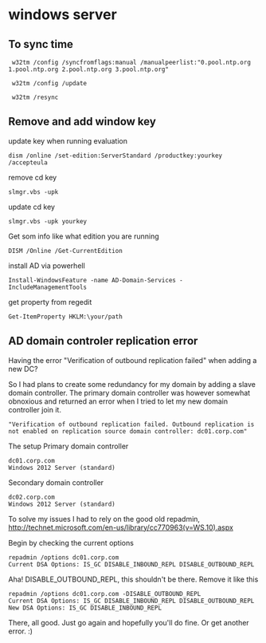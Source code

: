 # windows server

## To sync time 
```
 w32tm /config /syncfromflags:manual /manualpeerlist:"0.pool.ntp.org 1.pool.ntp.org 2.pool.ntp.org 3.pool.ntp.org"
 
 w32tm /config /update
 
 w32tm /resync
 ```
 
## Remove and add window key

update key when running evaluation
```
dism /online /set-edition:ServerStandard /productkey:yourkey /accepteula
```

remove cd key
```
slmgr.vbs -upk
```

update cd key
```
slmgr.vbs -upk yourkey
```

Get som info like what edition you are running
```
DISM /Online /Get-CurrentEdition

```

install AD via powerhell
```
Install-WindowsFeature -name AD-Domain-Services -IncludeManagementTools
```

get property from regedit 
```
Get-ItemProperty HKLM:\your/path
```


## AD domain controler replication error
Having the error "Verification of outbound replication failed" when adding a new DC?

So I had plans to create some redundancy for my domain by adding a slave domain controller. The primary domain controller was however somewhat obnoxious and returned an error when I tried to let my new domain controller join it.

    "Verification of outbound replication failed. Outbound replication is not enabled on replication source domain controller: dc01.corp.com"

The setup
Primary domain controller

    dc01.corp.com
    Windows 2012 Server (standard)

Secondary domain controller

    dc02.corp.com
    Windows 2012 Server (standard)

To solve my issues I had to rely on the good old repadmin, http://technet.microsoft.com/en-us/library/cc770963(v=WS.10).aspx

Begin by checking the current options
```
repadmin /options dc01.corp.com
Current DSA Options: IS_GC DISABLE_INBOUND_REPL DISABLE_OUTBOUND_REPL
```
Aha! DISABLE_OUTBOUND_REPL, this shouldn't be there. Remove it like this
```
repadmin /options dc01.corp.com -DISABLE_OUTBOUND_REPL
Current DSA Options: IS_GC DISABLE_INBOUND_REPL DISABLE_OUTBOUND_REPL
New DSA Options: IS_GC DISABLE_INBOUND_REPL
```
There, all good. Just go again and hopefully you'll do fine. Or get another error. :) 
